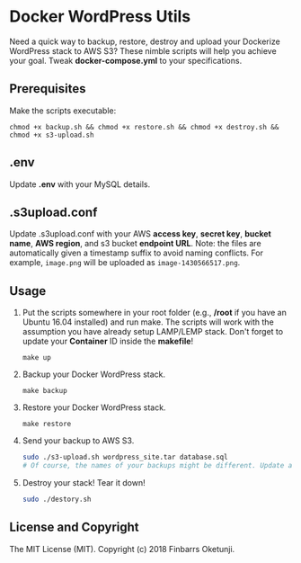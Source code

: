 Docker WordPress Utils
=============

Need a quick way to backup, restore, destroy and upload your Dockerize WordPress stack to AWS S3? These nimble scripts will help you achieve your goal. Tweak **docker-compose.yml** to your specifications.

Prerequisites
-------------

Make the scripts executable:

    chmod +x backup.sh && chmod +x restore.sh && chmod +x destroy.sh && chmod +x s3-upload.sh

.env
----

Update **.env** with your MySQL details.

.s3upload.conf
--------------

Update .s3upload.conf with your AWS **access key**, **secret key**, **bucket name**, **AWS region**, and s3 bucket **endpoint URL**. Note: the files are automatically given a timestamp suffix to avoid naming conflicts. For example, `image.png` will be uploaded as `image-1430566517.png`.

Usage
-----

1. Put the scripts somewhere in your root folder (e.g., **/root** if you have an Ubuntu 16.04 installed) and run make. The scripts will work with the assumption you have already setup LAMP/LEMP stack. Don't forget to update your **Container** ID inside the **makefile**!

    ```make
    make up
    ```

2. Backup your Docker WordPress stack.

    ```make
    make backup
    ```

3. Restore your Docker WordPress stack.

    ```make
    make restore
    ```
4. Send your backup to AWS S3.

    ```sh
    sudo ./s3-upload.sh wordpress_site.tar database.sql
    # Of course, the names of your backups might be different. Update accordingly!
    ```
5. Destroy your stack! Tear it down!

    ```sh
    sudo ./destory.sh
    ```

License and Copyright
---------------------

The MIT License (MIT). Copyright (c) 2018 Finbarrs Oketunji.
